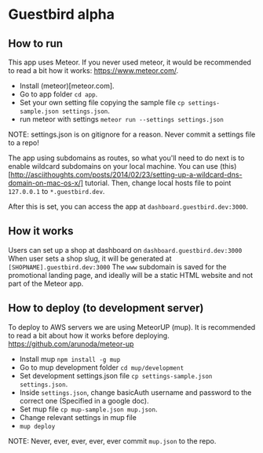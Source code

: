 # Guestbird alpha

## How to run
This app uses Meteor. If you never used meteor, it would be recommended to read a bit how it works: https://www.meteor.com/.

- Install (meteor)[meteor.com].
- Go to app folder `cd app`.
- Set your own setting file copying the sample file `cp settings-sample.json settings.json`.
- run meteor with settings `meteor run --settings settings.json`

NOTE: settings.json is on gitignore for a reason. Never commit a settings file to a repo!

The app using subdomains as routes, so what you'll need to do next is to enable wildcard subdomains on your local machine.
You can use (this) [http://asciithoughts.com/posts/2014/02/23/setting-up-a-wildcard-dns-domain-on-mac-os-x/] tutorial.
Then, change local hosts file to point `127.0.0.1` to `*.guestbird.dev`.

After this is set, you can access the app at `dashboard.guestbird.dev:3000`.

## How it works
Users can set up a shop at dashboard on `dashboard.guestbird.dev:3000`
When user sets a shop slug, it will be generated at `[SHOPNAME].guestbird.dev:3000`
The `www` subdomain is saved for the promotional landing page, and ideally will be a static HTML website and not part of the Meteor app.

## How to deploy (to development server)
To deploy to AWS servers we are using MeteorUP (mup). It is recommended to read a bit about how it works before deploying.
https://github.com/arunoda/meteor-up

- Install mup `npm install -g mup`
- Go to mup development folder `cd mup/development`
- Set development settings.json file `cp settings-sample.json settings.json`.
- Inside `settings.json`, change basicAuth username and password to the correct one (Specified in a google doc).
- Set mup file `cp mup-sample.json mup.json`.
- Change relevant settings in mup file
- `mup deploy`

NOTE: Never, ever, ever, ever, ever commit `mup.json` to the repo.

